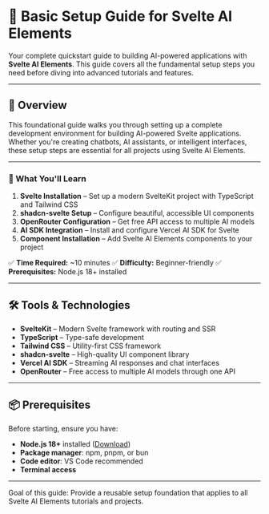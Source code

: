 # 🚀 Basic Setup Guide for Svelte AI Elements

Your complete quickstart guide to building AI-powered applications with **Svelte AI Elements**. This guide covers all the fundamental setup steps you need before diving into advanced tutorials and features.

---

## 📂 Overview

This foundational guide walks you through setting up a complete development environment for building AI-powered Svelte applications. Whether you're creating chatbots, AI assistants, or intelligent interfaces, these setup steps are essential for all projects using Svelte AI Elements.

---

### 🎯 What You'll Learn

1. **Svelte Installation** – Set up a modern SvelteKit project with TypeScript and Tailwind CSS
2. **shadcn-svelte Setup** – Configure beautiful, accessible UI components
3. **OpenRouter Configuration** – Get free API access to multiple AI models
4. **AI SDK Integration** – Install and configure Vercel AI SDK for Svelte
5. **Component Installation** – Add Svelte AI Elements components to your project

✅ **Time Required:** ~10 minutes
✅ **Difficulty:** Beginner-friendly
✅ **Prerequisites:** Node.js 18+ installed

---

## 🛠️ Tools & Technologies

- **SvelteKit** – Modern Svelte framework with routing and SSR
- **TypeScript** – Type-safe development
- **Tailwind CSS** – Utility-first CSS framework
- **shadcn-svelte** – High-quality UI component library
- **Vercel AI SDK** – Streaming AI responses and chat interfaces
- **OpenRouter** – Free access to multiple AI models through one API

---

## 📦 Prerequisites

Before starting, ensure you have:

- **Node.js 18+** installed ([Download](https://nodejs.org))
- **Package manager**: npm, pnpm, or bun
- **Code editor**: VS Code recommended
- **Terminal access**

---

Goal of this guide: Provide a reusable setup foundation that applies to all Svelte AI Elements tutorials and projects.
